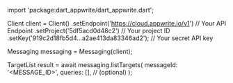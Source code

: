 import 'package:dart_appwrite/dart_appwrite.dart';

Client client = Client()
    .setEndpoint('https://cloud.appwrite.io/v1') // Your API Endpoint
    .setProject('5df5acd0d48c2') // Your project ID
    .setKey('919c2d18fb5d4...a2ae413da83346ad2'); // Your secret API key

Messaging messaging = Messaging(client);

TargetList result = await messaging.listTargets(
    messageId: '<MESSAGE_ID>',
    queries: [], // (optional)
);

